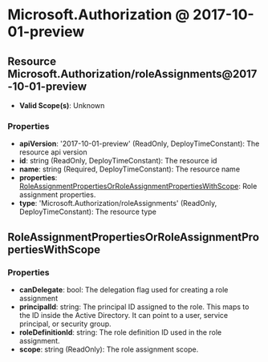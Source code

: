 # Microsoft.Authorization @ 2017-10-01-preview

## Resource Microsoft.Authorization/roleAssignments@2017-10-01-preview
* **Valid Scope(s)**: Unknown
### Properties
* **apiVersion**: '2017-10-01-preview' (ReadOnly, DeployTimeConstant): The resource api version
* **id**: string (ReadOnly, DeployTimeConstant): The resource id
* **name**: string (Required, DeployTimeConstant): The resource name
* **properties**: [RoleAssignmentPropertiesOrRoleAssignmentPropertiesWithScope](#roleassignmentpropertiesorroleassignmentpropertieswithscope): Role assignment properties.
* **type**: 'Microsoft.Authorization/roleAssignments' (ReadOnly, DeployTimeConstant): The resource type

## RoleAssignmentPropertiesOrRoleAssignmentPropertiesWithScope
### Properties
* **canDelegate**: bool: The delegation flag used for creating a role assignment
* **principalId**: string: The principal ID assigned to the role. This maps to the ID inside the Active Directory. It can point to a user, service principal, or security group.
* **roleDefinitionId**: string: The role definition ID used in the role assignment.
* **scope**: string (ReadOnly): The role assignment scope.


